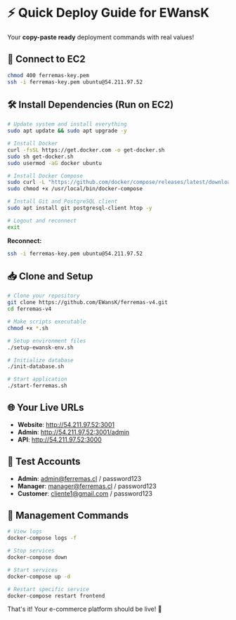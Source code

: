 # ⚡ Quick Deploy Guide for EWansK

Your **copy-paste ready** deployment commands with real values!

## 🔑 Connect to EC2

```bash
chmod 400 ferremas-key.pem
ssh -i ferremas-key.pem ubuntu@54.211.97.52
```

## 🛠️ Install Dependencies (Run on EC2)

```bash
# Update system and install everything
sudo apt update && sudo apt upgrade -y

# Install Docker
curl -fsSL https://get.docker.com -o get-docker.sh
sudo sh get-docker.sh
sudo usermod -aG docker ubuntu

# Install Docker Compose
sudo curl -L "https://github.com/docker/compose/releases/latest/download/docker-compose-$(uname -s)-$(uname -m)" -o /usr/local/bin/docker-compose
sudo chmod +x /usr/local/bin/docker-compose

# Install Git and PostgreSQL client
sudo apt install git postgresql-client htop -y

# Logout and reconnect
exit
```

**Reconnect:**
```bash
ssh -i ferremas-key.pem ubuntu@54.211.97.52
```

## 📥 Clone and Setup

```bash
# Clone your repository
git clone https://github.com/EWansK/ferremas-v4.git
cd ferremas-v4

# Make scripts executable
chmod +x *.sh

# Setup environment files
./setup-ewansk-env.sh

# Initialize database
./init-database.sh

# Start application
./start-ferremas.sh
```

## 🌐 Your Live URLs

- **Website**: http://54.211.97.52:3001
- **Admin**: http://54.211.97.52:3001/admin
- **API**: http://54.211.97.52:3000

## 🔑 Test Accounts

- **Admin**: admin@ferremas.cl / password123
- **Manager**: manager@ferremas.cl / password123
- **Customer**: cliente1@gmail.com / password123

## 🔧 Management Commands

```bash
# View logs
docker-compose logs -f

# Stop services
docker-compose down

# Start services
docker-compose up -d

# Restart specific service
docker-compose restart frontend
```

That's it! Your e-commerce platform should be live! 🎉